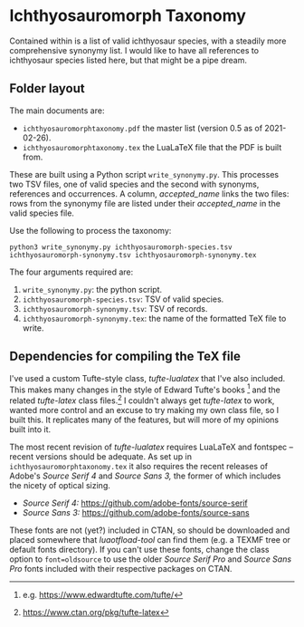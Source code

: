 # Ichthyosauromorph Taxonomy

Contained within is a list of valid ichthyosaur species, with a steadily more
comprehensive synonymy list. I would like to have all references to ichthyosaur
species listed here, but that might be a pipe dream.

## Folder layout ##

The main documents are:

* `ichthyosauromorphtaxonomy.pdf` the master list (version 0.5 as of
2021-02-26).
* `ichthyosauromorphtaxonomy.tex` the LuaLaTeX file that the PDF is built from.

These are built using a Python script `write_synonymy.py`. This processes two
TSV files, one of valid species and the second with synonyms, references and
occurrences. A column, _accepted_name_ links the two files: rows from the
synonymy file are listed under their _accepted_name_ in the valid species file.

Use the following to process the taxonomy:

```
python3 write_synonymy.py ichthyosauromorph-species.tsv ichthyosauromorph-synonymy.tsv ichthyosauromorph-synonymy.tex
```

The four arguments required are:

1. `write_synonymy.py`: the python script.
2. `ichthyosauromorph-species.tsv`: TSV of valid species.
3. `ichthyosauromorph-synonymy.tsv`: TSV of records.
4. `ichthyosauromorph-synonymy.tex`: the name of the formatted TeX file to write.

## Dependencies for compiling the TeX file ##

I've used a custom Tufte-style class, _tufte-lualatex_ that I've also included.
This makes many changes in the style of Edward Tufte's books [^1] and the related
_tufte-latex_ class files.[^2] I couldn't always get _tufte-latex_ to work,
wanted more control and an excuse to try making my own class file, so I built
this. It replicates many of the features, but will more of my opinions built
into it.

The most recent revision of _tufte-lualatex_ requires LuaLaTeX and fontspec –
recent versions should be adequate. As set up in `ichthyosauromorphtaxonomy.tex`
it also requires the recent releases of Adobe's _Source Serif 4_ and _Source
Sans 3,_ the former of which includes the nicety of optical sizing.

* _Source Serif 4:_ <https://github.com/adobe-fonts/source-serif>
* _Source Sans 3:_ <https://github.com/adobe-fonts/source-sans>

These fonts are not (yet?) included in CTAN, so should be downloaded and placed
somewhere that _luaotfload-tool_ can find them (e.g. a TEXMF tree or default
fonts directory). If you can't use these fonts, change the class option to
`font=oldsource` to use the older _Source Serif Pro_ and _Source Sans Pro_ fonts
included with their respective packages on CTAN.

[^1]: e.g. <https://www.edwardtufte.com/tufte/>

[^2]: <https://www.ctan.org/pkg/tufte-latex>
